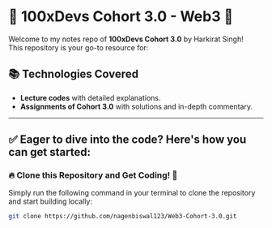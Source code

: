 # 🚀 100xDevs Cohort 3.0 - Web3 🚀

Welcome to my notes repo of **100xDevs Cohort 3.0** by Harkirat Singh!  
This repository is your go-to resource for:

## 📚 Technologies Covered
- **Lecture codes** with detailed explanations.
- **Assignments of Cohort 3.0** with solutions and in-depth commentary.

---

## ✅ Eager to dive into the code? Here's how you can get started:

### 🔥 Clone this Repository and Get Coding! 💫
Simply run the following command in your terminal to clone the repository and start building locally:

```bash
git clone https://github.com/nagenbiswal123/Web3-Cohort-3.0.git
